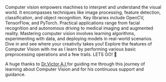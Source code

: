 Computer vision empowers machines to interpret and understand the visual world. It encompasses techniques like image processing, feature detection, classification, and object recognition. Key libraries include OpenCV, TensorFlow, and PyTorch. Practical applications range from facial recognition and autonomous driving to medical imaging and augmented reality. Mastering computer vision involves learning algorithms, experimenting with data, and deploying models in real-world scenarios. Dive in and see where your creativity takes you! Explore the features of Computer Vision with me as I learn by performing various basic preprocessing operations and a few trails. LETS GO! 🚀

A huge thanks to <a href="https://github.com/Victor-Ikechukwu">Dr.Victor A.I </a> for guiding me through this journey of learning about Computer Vision and for his continuous support and guidance.
